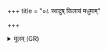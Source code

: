 +++
title = "०८ स्वादुष् किलायं मधुमाम्"

+++
<details><summary>मूलम् (GR)</summary>

स्वादुष् किलायं मधुमाँ उतायं  
तीव्रः किलायं रसवाँ उतायम् ।  
उतो न्व् अस्य पपिवाँसम् इन्द्रं  
न कश् चन सहत आहवेषु ॥
</details>